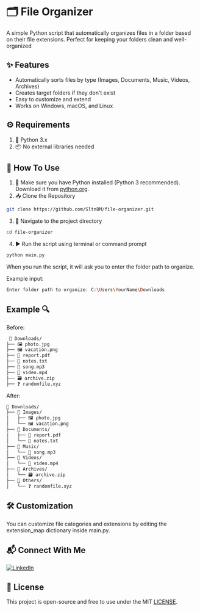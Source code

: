 # 🗂️ File Organizer
A simple Python script that automatically organizes files in a folder based on their file extensions. Perfect for keeping your folders clean and well-organized

## ✨ Features
- Automatically sorts files by type (Images, Documents, Music, Videos, Archives)
- Creates target folders if they don't exist
- Easy to customize and extend
- Works on Windows, macOS, and Linux

## ⚙️ Requirements
1. 🐍 Python 3.x
2. 📦 No external libraries needed

## 🚀 How To Use
1. 🐍 Make sure you have Python installed (Python 3 recommended). Download it from [python.org](https://www.python.org/downloads/).  
2. 📥 Clone the Repository
```bash
git clone https://github.com/SltnBM/file-organizer.git
```
3. 📂 Navigate to the project directory
```bash
cd file-organizer
```
4. ▶️ Run the script using terminal or command prompt
```bash
python main.py
```

When you run the script, it will ask you to enter the folder path to organize.

Example input:
```bash
Enter folder path to organize: C:\Users\YourName\Downloads
```

## Example 🔍
Before:
```bash
 📂 Downloads/
├── 🖼️ photo.jpg
├── 🖼️ vacation.png
├── 📄 report.pdf
├── 📄 notes.txt
├── 🎵 song.mp3
├── 🎥 video.mp4
├── 🗃️ archive.zip
├── ❓ randomfile.xyz
```

After:
```bash
📂 Downloads/
├── 📁 Images/
│   ├── 🖼️ photo.jpg
│   └── 🖼️ vacation.png
├── 📁 Documents/
│   ├── 📄 report.pdf
│   └── 📄 notes.txt
├── 📁 Music/
│   └── 🎵 song.mp3
├── 📁 Videos/
│   └── 🎥 video.mp4
├── 📁 Archives/
│   └── 🗃️ archive.zip
├── 📁 Others/
│   └── ❓ randomfile.xyz

```

## 🛠️ Customization
You can customize file categories and extensions by editing the extension_map dictionary inside main.py.

## 📬 Connect With Me
[![LinkedIn](https://img.shields.io/badge/LinkedIn-Sultan%20Badra-blue?logo=linkedin\&logoColor=white\&style=flat-square)](https://www.linkedin.com/in/sultan-badra)

## 📄 License
This project is open-source and free to use under the MIT [LICENSE](./LICENSE).
